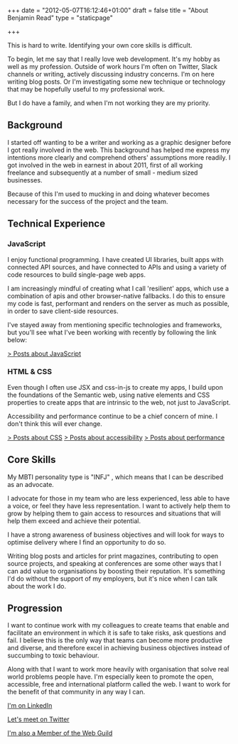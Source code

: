 +++
date = "2012-05-07T16:12:46+01:00"
draft = false
title = "About Benjamin Read"
type = "staticpage"

+++

This is hard to write. Identifying your own core skills is difficult. 

To begin, let me say that I really love web development. It's my hobby as well as my profession. Outside of work hours I'm often on Twitter, Slack channels or writing, actively discussing industry concerns. I'm on here writing blog posts. Or I'm investigating some new technique or technology that may be hopefully useful to my professional work.

But I do have a family, and when I'm not working they are my priority.

## Background

I started off wanting to be a writer and working as a graphic designer before I got really involved in the web. This background has helped me express my intentions more clearly and comprehend others' assumptions more readily. I got involved in the web in earnest in about 2011, first of all working freelance and subsequently at a number of small - medium sized businesses.

Because of this I'm used to mucking in and doing whatever becomes necessary for the success of the project and the team.

## Technical Experience


### JavaScript
I enjoy functional programming. I have created UI libraries, built apps with connected API sources, and have connected to APIs and using a variety of code resources to build single-page web apps. 

I am increasingly mindful of creating what I call 'resilient' apps, which use a combination of apis and other browser-native fallbacks. I do this to ensure my code is fast, performant and renders on the server as much as possible, in order to save client-side resources.

I've stayed away from mentioning specific technologies and frameworks, but you'll see what I've been working with recently by following the link below:

[> Posts about JavaScript](/tags/javascript/ "All posts about JavaScript on Deliciousreverie.co.uk")

### HTML & CSS
Even though I often use JSX and css-in-js to create my apps, I build upon the foundations of the Semantic web, using native elements and CSS properties to create apps that are intrinsic to the web, not just to JavaScript.

Accessibility and performance continue to be a chief concern of mine. I don't think this will ever change.

[> Posts about CSS](/tags/css/ "All posts about CSS on Deliciousreverie.co.uk")
[> Posts about accessibility](/tags/accessibility/ "All posts about accesibility on Deliciousreverie.co.uk")
[> Posts about performance](/tags/performance/ "All posts about performance")

## Core Skills
My MBTI personality type is "INFJ" , which means that I can be described as an advocate.

I advocate for those in my team who are less experienced, less able to have a voice, or feel they have less representation. I want to actively help them to grow by helping them to gain access to resources and situations that will help them exceed and achieve their potential. 

I have a strong awareness of business objectives and will look for ways to optimise delivery where I find an opportunity to do so. 

Writing blog posts and articles for print magazines, contributing to open source projects, and speaking at conferences are some other ways that I can add value to organisations by boosting their reputation. It's something I'd do without the support of my employers, but it's nice when I can talk about the work I do.


## Progression
I want to continue work with my colleagues to create teams that enable and facilitate an environment in which it is safe to take risks, ask questions and fail. I believe this is the only way that teams can become more productive and diverse, and therefore excel in achieving business objectives instead of succumbing to toxic behaviour.

Along with that I want to work more heavily with organisation that solve real world problems  people have. I'm especially keen to promote the open, accessible, free and international platform called the web. I want to work for the benefit of that community in any way I can.


[I'm on LinkedIn](https://www.linkedin.com/in/benjaminread1980/ "Linkedin profile of Benjamin Read")

[Let's meet on Twitter](https://twitter.com/muzzlehatch_ "Twitter profile of Benjamin Read")

[I'm also a Member of the Web Guild](https://www.thewebguild.org/ "I'm also a Member of the Web Guild")
